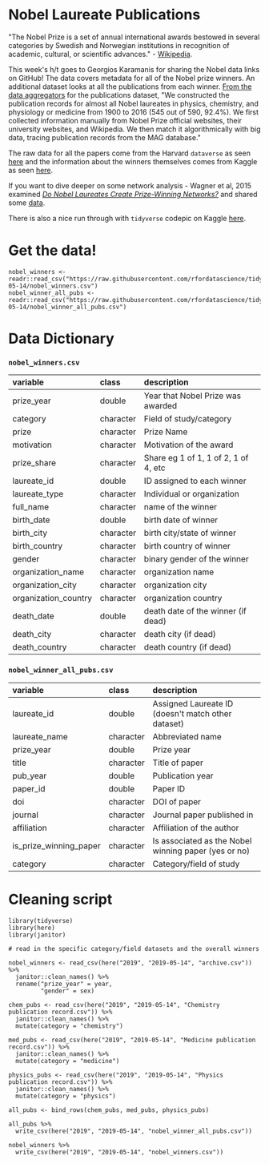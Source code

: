 # Nobel Laureate Publications

"The Nobel Prize is a set of annual international awards bestowed in several categories by Swedish and Norwegian institutions in recognition of academic, cultural, or scientific advances." - [Wikipedia](https://en.wikipedia.org/wiki/Nobel_Prize).

This week's h/t goes to Georgios Karamanis for sharing the Nobel data links on GitHub! The data covers metadata for all of the Nobel prize winners. An additional dataset looks at all the publications from each winner. [From the data aggregators](https://dataverse.harvard.edu/dataset.xhtml?persistentId=doi:10.7910/DVN/6NJ5RN) for the publications dataset, "We constructed the publication records for almost all Nobel laureates in physics, chemistry, and physiology or medicine from 1900 to 2016 (545 out of 590, 92.4%). We first collected information manually from Nobel Prize official websites, their university websites, and Wikipedia. We then match it algorithmically with big data, tracing publication records from the MAG database."

The raw data for all the papers come from the Harvard `dataverse` as seen [here](https://dataverse.harvard.edu/dataset.xhtml?persistentId=doi:10.7910/DVN/6NJ5RN) and the information about the winners themselves comes from Kaggle as seen [here](https://www.kaggle.com/nobelfoundation/nobel-laureates#archive.csv). 

If you want to dive deeper on some network analysis - Wagner et al, 2015 examined [*Do Nobel Laureates Create Prize-Winning Networks?*](https://www.ncbi.nlm.nih.gov/pmc/articles/PMC4521825/) and shared some [data](https://figshare.com/articles/Nobel_Prize_winners_in_Medicine_or_Physiology/1454521).

There is also a nice run through with `tidyverse` codepic on Kaggle [here](https://www.kaggle.com/devisangeetha/nobel-prize-winners-story).

# Get the data!

```
nobel_winners <- readr::read_csv("https://raw.githubusercontent.com/rfordatascience/tidytuesday/master/data/2019/2019-05-14/nobel_winners.csv")
nobel_winner_all_pubs <- readr::read_csv("https://raw.githubusercontent.com/rfordatascience/tidytuesday/master/data/2019/2019-05-14/nobel_winner_all_pubs.csv")
```

# Data Dictionary


### `nobel_winners.csv`

|variable             |class     |description |
|:---|:---|:-----------|
|prize_year           |double    | Year that Nobel Prize was awarded|
|category             |character | Field of study/category|
|prize                |character | Prize Name |
|motivation           |character | Motivation of the award |
|prize_share          |character | Share eg 1 of 1, 1 of 2, 1 of 4, etc |
|laureate_id          |double    | ID assigned to each winner |
|laureate_type        |character | Individual or organization  |
|full_name            |character | name of the winner|
|birth_date           |double    | birth date of winner |
|birth_city           |character | birth city/state of winner |
|birth_country        |character | birth country of winner |
|gender               |character | binary gender of the winner |
|organization_name    |character | organization name |
|organization_city    |character | organization city |
|organization_country |character | organization country |
|death_date           |double    | death date of the winner (if dead) |
|death_city           |character | death city (if dead) |
|death_country        |character | death country (if dead) |

### `nobel_winner_all_pubs.csv`

|variable               |class     |description |
|:----------------------|:---------|:-----------|
|laureate_id            |double    | Assigned Laureate ID (doesn't match other dataset) |
|laureate_name          |character | Abbreviated name |
|prize_year             |double    | Prize year |
|title                  |character | Title of paper |
|pub_year               |double    | Publication year |
|paper_id               |double    | Paper ID|
|doi                    |character | DOI of paper|
|journal                |character | Journal paper published in |
|affiliation            |character | Affiliation of the author |
|is_prize_winning_paper |character | Is associated as the Nobel winning paper (yes or no)|
|category               |character | Category/field of study |

# Cleaning script

```
library(tidyverse)
library(here)
library(janitor)

# read in the specific category/field datasets and the overall winners

nobel_winners <- read_csv(here("2019", "2019-05-14", "archive.csv")) %>% 
  janitor::clean_names() %>% 
  rename("prize_year" = year,
         "gender" = sex)

chem_pubs <- read_csv(here("2019", "2019-05-14", "Chemistry publication record.csv")) %>% 
  janitor::clean_names() %>% 
  mutate(category = "chemistry")

med_pubs <- read_csv(here("2019", "2019-05-14", "Medicine publication record.csv")) %>% 
  janitor::clean_names() %>% 
  mutate(category = "medicine")

physics_pubs <- read_csv(here("2019", "2019-05-14", "Physics publication record.csv")) %>% 
  janitor::clean_names() %>% 
  mutate(category = "physics")

all_pubs <- bind_rows(chem_pubs, med_pubs, physics_pubs)

all_pubs %>% 
  write_csv(here("2019", "2019-05-14", "nobel_winner_all_pubs.csv"))

nobel_winners %>% 
  write_csv(here("2019", "2019-05-14", "nobel_winners.csv"))

```
